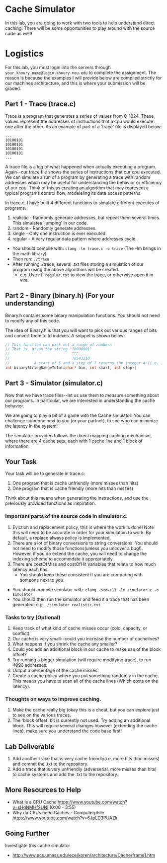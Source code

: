# Cache Simulator

In this lab, you are going to work with two tools to help understand direct caching. There will be some opportunities to play around with the source code as well!

# Logistics

For this lab, you must login into the servers through `your_khoury_name@login.khoury.neu.edu` to complete the assignment. The reason is because the examples I will provide below are compiled strictly for our machines architecture, and this is where your submission will be graded.

## Part 1 - Trace (trace.c)

Trace is a program that generates a series of values from 0-1024. These values represent the addresses of instructions that a cpu would execute one after the other. As an example of part of a 'trace' file is displayed below:

```
...
10100101
10100101
10100101
10100101
...
```

A trace file is a *log* of what happened when actually executing a program. Again--our trace file shows the series of instructions that our cpu executed. We can simulate a run of a program by generating a trace with random addresses which may be useful for understanding the behavior or efficiency of our cpu. Think of this as creating an algorithm that may represent a typical programs control flow, modeleling its data access patterns.

In trace.c, I have built 4 different functions to simulate different executes of programs.

1. realistic - Randomly generate addresses, but repeat them several times. This simulates 'jumping' in our code.
2. random - Randomly generate addresses.
3. single - Only one instruction is ever executed.
4. regular - A very regular data pattern where addresses cycle.

* You should compile with: `clang -lm trace.c -o trace` (The -lm brings in the math library)
* Then run: `./trace`
* After running ./trace, several .txt files storing a simulation of our program using the above algorithms will be created.
  * e.g. Use `nl regular.txt` to view the trace, or otherwise open it in vim.

## Part 2 - Binary (binary.h) (For your understanding)

Binary.h contains some binary manipulation functions. You should not need to modify any of this code.

The idea of Binary.h is that you will want to pick out various ranges of bits and convert them to to indexes. A snippet is shown below:

```c
// This function can pick out a range of numbers
// That is, given the string "10000001"
//                            ^^^
//                            76543210
//           A start of 5 and a stop of 7 returns the integer 4 (i.e. 100)
int binaryStringRangeToInt(char* bin, int start, int stop){
```

## Part 3 - Simulator (simulator.c)

Now that we have trace files--let us use them to *measure* something about our programs. In particular, we are interested in understanding the cache behavior.

We are going to play a bit of a game with the Cache simulator! You can challenge someone next to you (or your partner), to see who can minimize the latency in the system!

The simulator provided follows the direct mapping caching mechanism, where there are 4 cache sets, each with 1 cache line and 1 block of information.

## Your Task

Your task will be to generate in trace.c:

1. One program that is cache unfriendly (more misses than hits)
2. One program that is cache friendly (more hits than misses)

Think about this means when generating the instructions, and use the previously provided functions as inspiration.

### Important parts of the source code in simulator.c.

1. Eviction and replacement policy, this is where the work is done! Note this will need to be accurate in order for your simulation to work. By default, a replace always policy is implemented.
2. There are a lot of binary conversions to string conversions. You should not need to modify those functions(unless you uncover a bug!). However, if you do extend the cache, you will need to change the indexing scheme to accommdate it appropriately.
3. There are costOfMiss and costOfHit variables that relate to how much latency each has. 
    - You should keep these consistent if you are comparing with someone next to you.

* You should compile simulator with: `clang -std=c11 -lm simulator.c -o simulator`
* You should then run the simulator and feed it a trace that has been generated: e.g. `./simulator realistic.txt`

### Tasks to try (Optional)

1. Keep track of what kind of cache misses occur (cold, capacity, or conflict)
2. Our cache is very small--could you increase the number of cachelines?
3. What happens if you shrink the cache any smaller?
4. Could you add an additional block in our cache to make use of the block offset?
5. Try running a bigger simulation (will require modifying trace), to run 4096 addresses.
6. Output a percentage of the cache misses.
7. Create a cache policy where you put something randomly in the cache. This means you have to scan all of the cache lines (Which costs on the latency).

### Thoughts on ways to improve caching.

1. Make the cache really big (okay this is a cheat, but you can explore just to see on the various traces.
2. The 'block offset' bit is currently not used. Try adding an additional block. This will require several changes however (extending the cache lines), make sure you understand the code base first!

## Lab Deliverable

1. Add another trace that is very cache friendly(i.e. more hits than misses) and commit the .txt to the repository.
2. Add a trace that is very unfriendly (adverserial, more misses than hits) to cache systems and add the .txt to the repository.

## More Resources to Help

* What is a CPU Cache https://www.youtube.com/watch?v=sHqNMHf2UNI (0:00 - 3:55)
* Why do CPUs need Caches - Computerphile https://www.youtube.com/watch?v=6JpLD3PUAZk

## Going Further

Investigate this cache simulator
* http://www.ecs.umass.edu/ece/koren/architecture/Cache/frame1.htm
